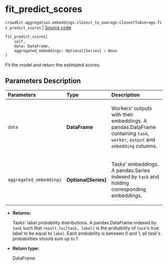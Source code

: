 # fit_predict_scores
`crowdkit.aggregation.embeddings.closest_to_average.ClosestToAverage.fit_predict_scores` | [Source code](https://github.com/Toloka/crowd-kit/blob/v1.1.0.rc2/crowdkit/aggregation/embeddings/closest_to_average.py#L86)

```python
fit_predict_scores(
    self,
    data: DataFrame,
    aggregated_embeddings: Optional[Series] = None
)
```

Fit the model and return the estimated scores.

## Parameters Description

| Parameters | Type | Description |
| :----------| :----| :-----------|
`data`|**DataFrame**|<p>Workers&#x27; outputs with their embeddings. A pandas.DataFrame containing `task`, `worker`, `output` and `embedding` columns.</p>
`aggregated_embeddings`|**Optional\[Series\]**|<p>Tasks&#x27; embeddings. A pandas.Series indexed by `task` and holding corresponding embeddings.</p>

* **Returns:**

  Tasks' label probability distributions.
A pandas.DataFrame indexed by `task` such that `result.loc[task, label]`
is the probability of `task`'s true label to be equal to `label`. Each
probability is between 0 and 1, all task's probabilities should sum up to 1

* **Return type:**

  DataFrame

